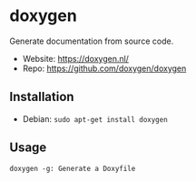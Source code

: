 # doxygen

Generate documentation from source code.

- Website: <https://doxygen.nl/>
- Repo: <https://github.com/doxygen/doxygen>

## Installation

- Debian: `sudo apt-get install doxygen`

## Usage

```text
doxygen -g: Generate a Doxyfile
```
